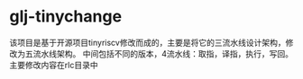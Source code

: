 # glj-tinychange

该项目是基于开源项目tinyriscv修改而成的，主要是将它的三流水线设计架构，修改为五流水线架构。
中间包括不同的版本，4流水线：取指，译指，执行，写回。
主要修改内容在rlc目录中


